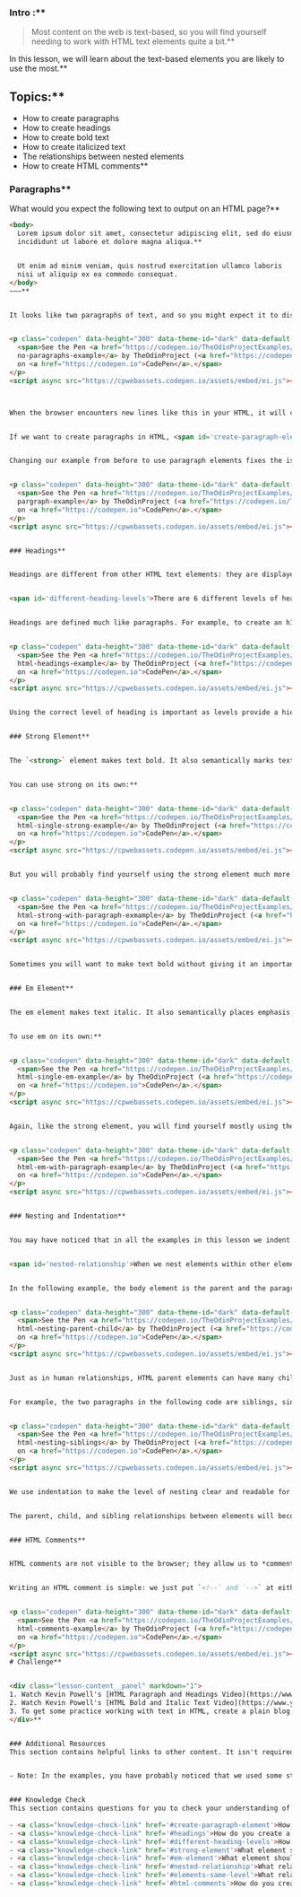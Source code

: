 ### Intro :**



>Most content on the web is text-based, so you will find yourself needing to work with HTML text elements quite a bit.**


In this lesson, we will learn about the text-based elements you are likely to use the most.**


## Topics:**


- How to create paragraphs
- How to create headings
- How to create bold text
- How to create italicized text
- The relationships between nested elements
- How to create HTML comments**


### Paragraphs**


What would you expect the following text to output on an HTML page?**


~~~html
<body>
  Lorem ipsum dolor sit amet, consectetur adipiscing elit, sed do eiusmod tempor
  incididunt ut labore et dolore magna aliqua.**


  Ut enim ad minim veniam, quis nostrud exercitation ullamco laboris
  nisi ut aliquip ex ea commodo consequat.
</body>
~~~**


It looks like two paragraphs of text, and so you might expect it to display in that way. However that is not the case, as you can see in the output below:**


<p class="codepen" data-height="300" data-theme-id="dark" data-default-tab="html,result" data-slug-hash="xxrKqeV" data-user="TheOdinProjectExamples" style="height: 300px; box-sizing: border-box; display: flex; align-items: center; justify-content: center; border: 2px solid; margin: 1em 0; padding: 1em;">
  <span>See the Pen <a href="https://codepen.io/TheOdinProjectExamples/pen/xxrKqeV">
  no-paragraphs-example</a> by TheOdinProject (<a href="https://codepen.io/TheOdinProjectExamples">@TheOdinProjectExamples</a>)
  on <a href="https://codepen.io">CodePen</a>.</span>
</p>
<script async src="https://cpwebassets.codepen.io/assets/embed/ei.js"></script>**



When the browser encounters new lines like this in your HTML, it will compress them down into one single space. The result of this compression is that all of the text is clumped together into one long line.**


If we want to create paragraphs in HTML, <span id='create-paragraph-element'>we need to use the paragraph element</span>, which will add a newline after each of our paragraphs. A paragraph element is defined by wrapping text content with a `<p>` tag.**


Changing our example from before to use paragraph elements fixes the issue:**


<p class="codepen" data-height="300" data-theme-id="dark" data-default-tab="html,result" data-slug-hash="mdwbmdp" data-user="TheOdinProjectExamples" style="height: 300px; box-sizing: border-box; display: flex; align-items: center; justify-content: center; border: 2px solid; margin: 1em 0; padding: 1em;">
  <span>See the Pen <a href="https://codepen.io/TheOdinProjectExamples/pen/mdwbmdp">
  pargraph-example</a> by TheOdinProject (<a href="https://codepen.io/TheOdinProjectExamples">@TheOdinProjectExamples</a>)
  on <a href="https://codepen.io">CodePen</a>.</span>
</p>
<script async src="https://cpwebassets.codepen.io/assets/embed/ei.js"></script>**


### Headings**


Headings are different from other HTML text elements: they are displayed larger and bolder than other text to signify that they are headings.**


<span id='different-heading-levels'>There are 6 different levels of headings starting from `<h1>` to `<h6>`. The number within a heading tag represents that heading's level. h1 is the most important and is larger than the other headings, and h6 is the lowest level and therefore the smallest of the headings.</span>**


Headings are defined much like paragraphs. For example, to create an h1 heading, we wrap our heading text in a `<h1>` tag.**


<p class="codepen" data-height="300" data-theme-id="dark" data-default-tab="html,result" data-slug-hash="LYLPLbg" data-user="TheOdinProjectExamples" style="height: 300px; box-sizing: border-box; display: flex; align-items: center; justify-content: center; border: 2px solid; margin: 1em 0; padding: 1em;">
  <span>See the Pen <a href="https://codepen.io/TheOdinProjectExamples/pen/LYLPLbg">
  html-headings-example</a> by TheOdinProject (<a href="https://codepen.io/TheOdinProjectExamples">@TheOdinProjectExamples</a>)
  on <a href="https://codepen.io">CodePen</a>.</span>
</p>
<script async src="https://cpwebassets.codepen.io/assets/embed/ei.js"></script>**


Using the correct level of heading is important as levels provide a hierarchy to the content. An h1 heading should always be used for the heading of the overall page, and the lower level headings should be used as the headings for content in smaller sections of the page.**


### Strong Element**


The `<strong>` element makes text bold. It also semantically marks text as important; this affects tools, like screen readers, that users with visual impairments will rely on to use your website. The tone of voice on a screen reader will change to communicate the importance of the text within a strong element. To define a strong element we wrap text content in a `<strong>` tag.**


You can use strong on its own:**


<p class="codepen" data-height="300" data-theme-id="dark" data-default-tab="html,result" data-slug-hash="qBjWXrB" data-user="TheOdinProjectExamples" style="height: 300px; box-sizing: border-box; display: flex; align-items: center; justify-content: center; border: 2px solid; margin: 1em 0; padding: 1em;">
  <span>See the Pen <a href="https://codepen.io/TheOdinProjectExamples/pen/qBjWXrB">
  html-single-strong-example</a> by TheOdinProject (<a href="https://codepen.io/TheOdinProjectExamples">@TheOdinProjectExamples</a>)
  on <a href="https://codepen.io">CodePen</a>.</span>
</p>
<script async src="https://cpwebassets.codepen.io/assets/embed/ei.js"></script>**


But you will probably find yourself using the strong element much more in combination with other text elements, like this:**


<p class="codepen" data-height="300" data-theme-id="dark" data-default-tab="html,result" data-slug-hash="wvewqJr" data-user="TheOdinProjectExamples" style="height: 300px; box-sizing: border-box; display: flex; align-items: center; justify-content: center; border: 2px solid; margin: 1em 0; padding: 1em;">
  <span>See the Pen <a href="https://codepen.io/TheOdinProjectExamples/pen/wvewqJr">
  html-strong-with-paragraph-exmample</a> by TheOdinProject (<a href="https://codepen.io/TheOdinProjectExamples">@TheOdinProjectExamples</a>)
  on <a href="https://codepen.io">CodePen</a>.</span>
</p>
<script async src="https://cpwebassets.codepen.io/assets/embed/ei.js"></script>**


Sometimes you will want to make text bold without giving it an important meaning. You'll learn how to do that in the CSS lessons later in the curriculum.**


### Em Element**


The em element makes text italic. It also semantically places emphasis on the text, which again affects things like screen readers. To define an emphasised element we wrap text content in a `<em>` tag.**


To use em on its own:**


<p class="codepen" data-height="300" data-theme-id="dark" data-default-tab="html,result" data-slug-hash="wvewqpp" data-user="TheOdinProjectExamples" style="height: 300px; box-sizing: border-box; display: flex; align-items: center; justify-content: center; border: 2px solid; margin: 1em 0; padding: 1em;">
  <span>See the Pen <a href="https://codepen.io/TheOdinProjectExamples/pen/wvewqpp">
  html-single-em-example</a> by TheOdinProject (<a href="https://codepen.io/TheOdinProjectExamples">@TheOdinProjectExamples</a>)
  on <a href="https://codepen.io">CodePen</a>.</span>
</p>
<script async src="https://cpwebassets.codepen.io/assets/embed/ei.js"></script>**


Again, like the strong element, you will find yourself mostly using the em element with other text elements:**


<p class="codepen" data-height="300" data-theme-id="dark" data-default-tab="html,result" data-slug-hash="VwWZzyj" data-user="TheOdinProjectExamples" style="height: 300px; box-sizing: border-box; display: flex; align-items: center; justify-content: center; border: 2px solid; margin: 1em 0; padding: 1em;">
  <span>See the Pen <a href="https://codepen.io/TheOdinProjectExamples/pen/VwWZzyj">
  html-em-with-paragraph-example</a> by TheOdinProject (<a href="https://codepen.io/TheOdinProjectExamples">@TheOdinProjectExamples</a>)
  on <a href="https://codepen.io">CodePen</a>.</span>
</p>
<script async src="https://cpwebassets.codepen.io/assets/embed/ei.js"></script>**


### Nesting and Indentation**


You may have noticed that in all the examples in this lesson we indent any elements that are within other elements. This is known as nesting elements.**


<span id='nested-relationship'>When we nest elements within other elements, we create a parent and child relationship between them. The nested elements are the children and the element they are nested within is the parent.</span>**


In the following example, the body element is the parent and the paragraph is the child:**


<p class="codepen" data-height="300" data-theme-id="dark" data-default-tab="html,result" data-slug-hash="oNwjEvO" data-user="TheOdinProjectExamples" style="height: 300px; box-sizing: border-box; display: flex; align-items: center; justify-content: center; border: 2px solid; margin: 1em 0; padding: 1em;">
  <span>See the Pen <a href="https://codepen.io/TheOdinProjectExamples/pen/oNwjEvO">
  html-nesting-parent-child</a> by TheOdinProject (<a href="https://codepen.io/TheOdinProjectExamples">@TheOdinProjectExamples</a>)
  on <a href="https://codepen.io">CodePen</a>.</span>
</p>
<script async src="https://cpwebassets.codepen.io/assets/embed/ei.js"></script>**


Just as in human relationships, HTML parent elements can have many children.  <span id='elements-same-level'>Elements at the same level of nesting are considered to be siblings.</span>**


For example, the two paragraphs in the following code are siblings, since they are both children of the body tag and are at the same level of nesting as each other:**


<p class="codepen" data-height="300" data-theme-id="dark" data-default-tab="html,result" data-slug-hash="ZEybrYx" data-user="TheOdinProjectExamples" style="height: 300px; box-sizing: border-box; display: flex; align-items: center; justify-content: center; border: 2px solid; margin: 1em 0; padding: 1em;">
  <span>See the Pen <a href="https://codepen.io/TheOdinProjectExamples/pen/ZEybrYx">
  html-nesting-siblings</a> by TheOdinProject (<a href="https://codepen.io/TheOdinProjectExamples">@TheOdinProjectExamples</a>)
  on <a href="https://codepen.io">CodePen</a>.</span>
</p>
<script async src="https://cpwebassets.codepen.io/assets/embed/ei.js"></script>**


We use indentation to make the level of nesting clear and readable for ourselves and other developers who will work with our HTML in the future. It is recommended to indent any child elements by two spaces.**


The parent, child, and sibling relationships between elements will become much more important later when we start styling our HTML with CSS and adding behavior with JavaScript. For now, however, it is just important to know the distinction between how elements are related and the terminology used to describe their relationships.**


### HTML Comments**


HTML comments are not visible to the browser; they allow us to *comment* on our code so that other developers or our future selves can read them and get some context about something that might not be clear in the code.**


Writing an HTML comment is simple: we just put `<!--` and `-->` at either end of the comment. For example:**


<p class="codepen" data-height="300" data-theme-id="dark" data-default-tab="html,result" data-slug-hash="abwoyBg" data-user="TheOdinProjectExamples" style="height: 300px; box-sizing: border-box; display: flex; align-items: center; justify-content: center; border: 2px solid; margin: 1em 0; padding: 1em;">
  <span>See the Pen <a href="https://codepen.io/TheOdinProjectExamples/pen/abwoyBg">
  html-comments-example</a> by TheOdinProject (<a href="https://codepen.io/TheOdinProjectExamples">@TheOdinProjectExamples</a>)
  on <a href="https://codepen.io">CodePen</a>.</span>
</p>
<script async src="https://cpwebassets.codepen.io/assets/embed/ei.js"></script>
# Challenge**


<div class="lesson-content__panel" markdown="1">
1. Watch Kevin Powell's [HTML Paragraph and Headings Video](https://www.youtube.com/watch?v=yqcd-XkxZNM&list=PL4-IK0AVhVjM0xE0K2uZRvsM7LkIhsPT-&index=3)
2. Watch Kevin Powell's [HTML Bold and Italic Text Video](https://www.youtube.com/watch?v=gW6cBZLUk6M&list=PL4-IK0AVhVjM0xE0K2uZRvsM7LkIhsPT-&index=4)
3. To get some practice working with text in HTML, create a plain blog article page which uses different headings, uses paragraphs, and has some text in the paragraphs bolded and italicized. You can use [Lorem Ipsum](https://loremipsum.io/) as the dummy text for the article content and headings.
</div>**


### Additional Resources
This section contains helpful links to other content. It isn't required, so consider it supplemental.**


- Note: In the examples, you have probably noticed that we used some strange looking text. This is [Lorem Ipsum](https://loremipsum.io/). It is used to generate dummy text you can use in place of real text as you build your sites.**


### Knowledge Check
This section contains questions for you to check your understanding of this lesson. If you're having trouble answering the questions below on your own, review the material above to find the answer.
 
- <a class="knowledge-check-link" href='#create-paragraph-element'>How do you create a paragraph in HTML?</a>
- <a class="knowledge-check-link" href='#headings'>How do you create a heading in HTML?</a>
- <a class="knowledge-check-link" href='#different-heading-levels'>How many different levels of headings are there and what is the difference between them?</a>
- <a class="knowledge-check-link" href='#strong-element'>What element should you use to make text bold and important?</a>
- <a class="knowledge-check-link" href='#em-element'>What element should you use to make text italicized to add emphasis to it?</a>
- <a class="knowledge-check-link" href='#nested-relationship'>What relationship does an element have with any nested elements within it?</a>
- <a class="knowledge-check-link" href='#elements-same-level'>What relationship do two elements have if they are at the same level of nesting?</a>
- <a class="knowledge-check-link" href='#html-comments'>How do you create HTML comments?</a>
